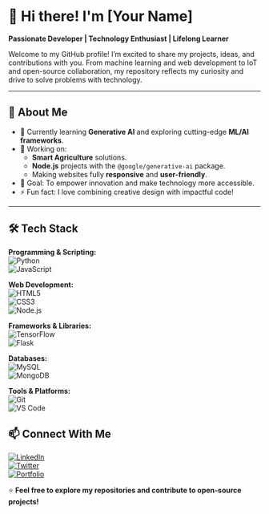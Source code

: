 # 👋 Hi there! I'm [Your Name]  
**Passionate Developer | Technology Enthusiast | Lifelong Learner**

Welcome to my GitHub profile! I’m excited to share my projects, ideas, and contributions with you. From machine learning and web development to IoT and open-source collaboration, my repository reflects my curiosity and drive to solve problems with technology.  

---

## 🚀 About Me  
- 🌱 Currently learning **Generative AI** and exploring cutting-edge **ML/AI frameworks**.  
- 🔭 Working on:  
  - **Smart Agriculture** solutions.  
  - **Node.js** projects with the `@google/generative-ai` package.  
  - Making websites fully **responsive** and **user-friendly**.  
- 🎯 Goal: To empower innovation and make technology more accessible.  
- ⚡ Fun fact: I love combining creative design with impactful code!  

---

## 🛠️ Tech Stack  

**Programming & Scripting:**  
![Python](https://img.shields.io/badge/Python-3776AB?style=for-the-badge&logo=python&logoColor=white)  
![JavaScript](https://img.shields.io/badge/JavaScript-F7DF1E?style=for-the-badge&logo=javascript&logoColor=black)  

**Web Development:**  
![HTML5](https://img.shields.io/badge/HTML5-E34F26?style=for-the-badge&logo=html5&logoColor=white)  
![CSS3](https://img.shields.io/badge/CSS3-1572B6?style=for-the-badge&logo=css3&logoColor=white)  
![Node.js](https://img.shields.io/badge/Node.js-339933?style=for-the-badge&logo=nodedotjs&logoColor=white)  

**Frameworks & Libraries:**  
![TensorFlow](https://img.shields.io/badge/TensorFlow-FF6F00?style=for-the-badge&logo=tensorflow&logoColor=white)  
![Flask](https://img.shields.io/badge/Flask-000000?style=for-the-badge&logo=flask&logoColor=white)  

**Databases:**  
![MySQL](https://img.shields.io/badge/MySQL-4479A1?style=for-the-badge&logo=mysql&logoColor=white)  
![MongoDB](https://img.shields.io/badge/MongoDB-47A248?style=for-the-badge&logo=mongodb&logoColor=white)  

**Tools & Platforms:**  
![Git](https://img.shields.io/badge/Git-F05032?style=for-the-badge&logo=git&logoColor=white)  
![VS Code](https://img.shields.io/badge/VS%20Code-0078D4?style=for-the-badge&logo=visualstudiocode&logoColor=white)  


## 📫 Connect With Me  
[![LinkedIn](https://img.shields.io/badge/LinkedIn-0077B5?style=for-the-badge&logo=linkedin&logoColor=white)](https://linkedin.com/in/yourprofile)  
[![Twitter](https://img.shields.io/badge/Twitter-1DA1F2?style=for-the-badge&logo=twitter&logoColor=white)](https://twitter.com/yourprofile)  
[![Portfolio](https://img.shields.io/badge/Portfolio-000000?style=for-the-badge&logo=About.me&logoColor=white)](https://yourportfolio.com)  



⭐️ **Feel free to explore my repositories and contribute to open-source projects!**
